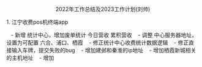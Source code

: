 <center>
2022年工作总结及2023工作计划(刘帅)
</center>

1. 江宁收费pos机终端app

   - 新增 统计中心，增加废单统计 今日营收 累积营收
   - 调整 中心服务器地址，设置为可配置 六合、浦口、栖霞
   - 修正统计中心收费统计数据逻辑
   - 修正直接输入车牌，提交失败的bug
   - 增加建邺和秦淮的ip地址
   - 增加栖霞新城相关的主机地址
   - 增加